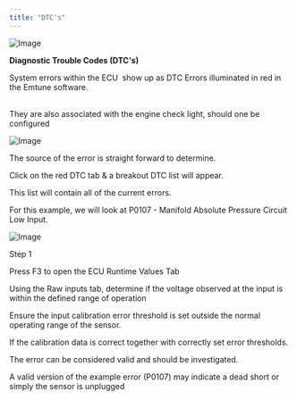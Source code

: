 ```yaml
---
title: "DTC's"
---
```


![Image](</lib/NewItem989.png>)

**Diagnostic Trouble Codes (DTC's)**

System errors within the ECU&nbsp; show up as DTC Errors illuminated in red in the Emtune software.&nbsp; &nbsp; &nbsp; &nbsp; &nbsp; &nbsp; &nbsp; &nbsp; &nbsp; &nbsp; &nbsp; &nbsp; &nbsp; &nbsp; &nbsp; &nbsp; &nbsp; &nbsp; &nbsp; &nbsp; &nbsp; &nbsp; &nbsp; &nbsp; &nbsp; &nbsp; &nbsp; &nbsp; &nbsp; &nbsp; &nbsp; &nbsp; &nbsp; &nbsp; &nbsp; &nbsp; &nbsp; &nbsp; &nbsp; &nbsp; &nbsp; &nbsp; &nbsp; &nbsp; &nbsp; &nbsp; &nbsp; &nbsp; &nbsp; &nbsp; &nbsp; &nbsp; &nbsp;

They are also associated with the engine check light, should one be configured

![Image](</lib/NewItem988.png>)

The source of the error is straight forward to determine.

Click on the red DTC tab \& a breakout DTC list will appear.&nbsp;

This list will contain all of the current errors.


For this example, we will look at P0107 - Manifold Absolute Pressure Circuit Low Input.

![Image](</lib/NewItem987.png>)

Step 1&nbsp;

Press F3 to open the ECU Runtime Values Tab

Using the Raw inputs tab, determine if the voltage observed at the input is within the defined range of operation

Ensure the input calibration error threshold is set outside the normal operating range of the sensor.

If the calibration data is correct together with correctly set error thresholds.

The error can be considered valid and should be investigated.

A valid version of the example error (P0107) may indicate a dead short or simply the sensor is unplugged















